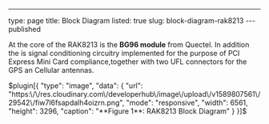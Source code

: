 ---
type: page
title: Block Diagram
listed: true
slug: block-diagram-rak8213
---published

At the core of the RAK8213 is the **BG96 module** from Quectel. In addition the is signal conditioning circuitry  implemented for the purpose of PCI Express Mini Card compliance,together with two UFL connectors for the GPS an Cellular antennas.

$plugin[{
    "type": "image",
    "data": {
        "url": "https:\/\/res.cloudinary.com\/developerhub\/image\/upload\/v1589807561\/29542\/fiw7l6fsapdalh4oizrn.png",
        "mode": "responsive",
        "width": 6561,
        "height": 3296,
        "caption": "**Figure 1**: RAK8213 Block Diagram"
    }
}]$

